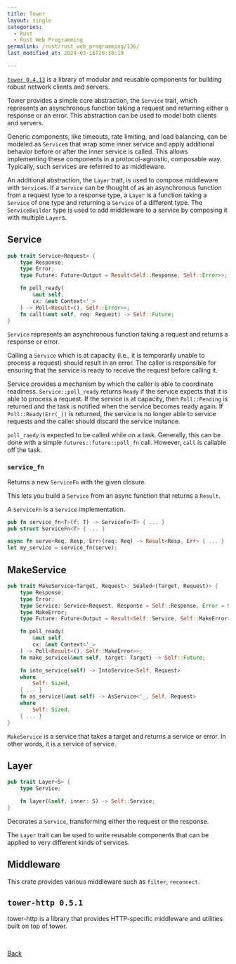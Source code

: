 ```yaml
---
title: Tower
layout: single
categories:
  - Rust
  - Rust Web Programming
permalink: /rust/rust_web_programming/136/
last_modified_at: 2024-03-16T20:30:19

---
```


[`tower 0.4.13`](https://docs.rs/tower/0.4.13/tower/) is a library of modular and reusable components for building robust network clients and servers.

Tower provides a simple core abstraction, the `Service` trait, which represents an asynchronous function taking a request and returning either a response or an error.
This abstraction can be used to model both clients and servers.

Generic components, like timeouts, rate limiting, and load balancing, can be modeled as `Service`s that wrap some inner service and apply additional behavior before or after the inner service is called.
This allows implementing these components in a protocol-agnostic, composable way.
Typically, such services are referred to as middleware.

An additional abstraction, the `Layer` trait, is used to compose middleware with `Service`s.
If a `Service` can be thought of as an asynchronous function from a request type to a response type, a `Layer` is a function taking a `Service` of one type and returning a `Service` of a different type.
The `ServiceBuilder` type is used to add middleware to a service by composing it with multiple `Layer`s.

## Service

```rs
pub trait Service<Request> {
    type Response;
    type Error;
    type Future: Future<Output = Result<Self::Response, Self::Error>>;

    fn poll_ready(
        &mut self, 
        cx: &mut Context<'_>
    ) -> Poll<Result<(), Self::Error>>;
    fn call(&mut self, req: Request) -> Self::Future;
}
```

`Service` represents an asynchronous function taking a request and returns a response or error.

Calling a `Service` which is at capacity (i.e., it is temporarily unable to process a request) should result in an error.
The caller is responsible for ensuring that the service is ready to receive the request before calling it.

Service provides a mechanism by which the caller is able to coordinate readiness.
`Service::poll_ready` returns `Ready` if the service expects that it is able to process a request.
If the service is at capacity, then `Poll::Pending` is returned and the task is notified when the service becomes ready again.
If `Poll::Ready(Err(_))` is returned, the service is no longer able to service requests and the caller should discard the service instance.

`poll_raedy` is expected to be called while on a task.
Generally, this can be done with a simple `futures::future::poll_fn` call.
However, `call` is callable off the task.

### `service_fn`

Returns a new `ServiceFn` with the given closure.

This lets you build a `Service` from an async function that returns a `Result`.

A `ServiceFn` is a `Service` implementation.

```rust
pub fn service_fn<T>(f: T) -> ServiceFn<T> { ... }
pub struct ServiceFn<T> { ... }

async fn serve<Req, Resp, Err>(req: Req) -> Result<Resp, Err> { ... }
let my_service = service_fn(serve);
```

## MakeService

```rs
pub trait MakeService<Target, Request>: Sealed<(Target, Request)> {
    type Response;
    type Error;
    type Service: Service<Request, Response = Self::Response, Error = Self::Error>;
    type MakeError;
    type Future: Future<Output = Result<Self::Service, Self::MakeError>>;

    fn poll_ready(
        &mut self, 
        cx: &mut Context<'_>
    ) -> Poll<Result<(), Self::MakeError>>;
    fn make_service(&mut self, target: Target) -> Self::Future;

    fn into_service(self) -> IntoService<Self, Request>
    where
        Self: Sized,
    { ... }
    fn as_service(&mut self) -> AsService<'_, Self, Request>
    where
        Self: Sized,
    { ... }
}
```

`MakeService` is a service that takes a target and returns a service or error.
In other words, it is a service of service.

## Layer

```rs
pub trait Layer<S> {
    type Service;

    fn layer(&self, inner: S) -> Self::Service;
}
```

Decorates a `Service`, transforming either the request or the response.

The `Layer` trait can be used to write reusable components that can be applied to very different kinds of services.

## Middleware

This crate provides various middleware such as `filter`, `reconnect`.

## `tower-http 0.5.1`

tower-http is a library that provides HTTP-specific middleware and utilities built on top of tower.

<br>

[Back](/rust/rust_web_programming/)